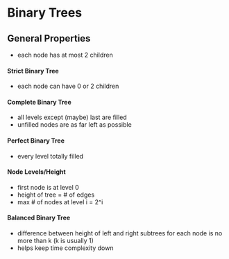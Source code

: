 # Binary Trees

## General Properties

- each node has at most 2 children

#### Strict Binary Tree
- each node can have 0 or 2 children

#### Complete Binary Tree
- all levels except (maybe) last are filled
- unfilled nodes are as far left as possible

#### Perfect Binary Tree
- every level totally filled

#### Node Levels/Height
- first node is at level 0
- height of tree = # of edges
- max # of nodes at level i = 2^i

#### Balanced Binary Tree
- difference between height of left and right subtrees for each node is no more than k (k is usually 1)
- helps keep time complexity down
